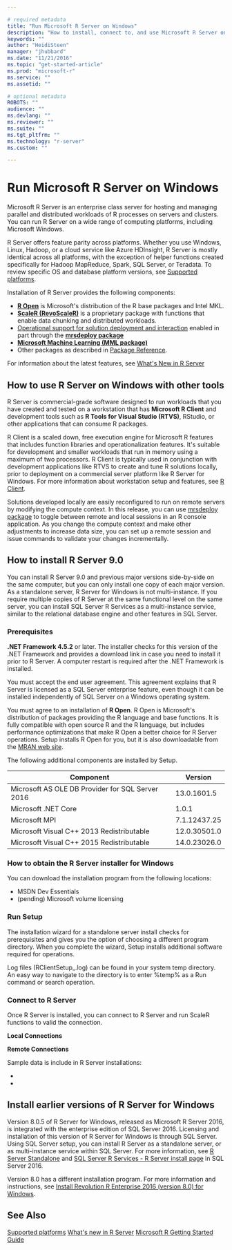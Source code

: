 ```yaml
---

# required metadata
title: "Run Microsoft R Server on Windows"
description: "How to install, connect to, and use Microsoft R Server on computers running the Windows operating system."
keywords: ""
author: "HeidiSteen"
manager: "jhubbard"
ms.date: "11/21/2016"
ms.topic: "get-started-article"
ms.prod: "microsoft-r"
ms.service: ""
ms.assetid: ""

# optional metadata
ROBOTS: ""
audience: ""
ms.devlang: ""
ms.reviewer: ""
ms.suite: ""
ms.tgt_pltfrm: ""
ms.technology: "r-server"
ms.custom: ""

---
```


# Run Microsoft R Server on Windows

Microsoft R Server is an enterprise class server for hosting and managing parallel and distributed workloads of R processes on servers and clusters. You can run R Server on a wide range of computing platforms, including Microsoft Windows.

R Server offers feature parity across platforms. Whether you use Windows, Linux, Hadoop, or a cloud service like Azure HDInsight, R Server is mostly identical across all platforms, with the exception of helper functions created specifically for Hadoop MapReduce, Spark, SQL Server, or Teradata. To review specific OS and database platform versions, see [Supported platforms](rserver-install-supported-platforms.md).

Installation of R Server provides the following components:

* [**R Open**](r-open.md) is Microsoft's distribution of the R base packages and Intel MKL.
* [**ScaleR (RevoScaleR)**](scaler/scaler.md) is a proprietary package with functions that enable data chunking and distributed workloads.
* [Operational support for solution deployment and interaction](operationalize/about.md) enabled in part through the [**mrsdeploy package**](mrsdeploy/mrsdeloy.md)
* [**Microsoft Machine Learning (MML package)**](microsoftml-introduction.md)
* Other packages as described in [Package Reference](package-reference.md).

For information about the latest features, see [What's New in R Server](rserver-whats-new.md)

## How to use R Server on Windows with other tools

R Server is commercial-grade software designed to run workloads that you have created and tested on a workstation that has **Microsoft R Client** and development tools such as **R Tools for Visual Studio (RTVS)**, RStudio, or other applications that can consume R packages.

R Client is a scaled down, free execution engine for Microsoft R features that includes function libraries and operationalization features. It's suitable for development and smaller workloads that run in memory using a maximum of two processors. R Client is typically used in conjunction with development applications like RTVS to create and tune R solutions locally, prior to deployment on a commercial server platform like R Server for Windows. For more information about workstation setup and features, see [R Client](r-client.md).

Solutions developed locally are easily reconfigured to run on remote servers by modifying the compute context. In this release, you can use [mrsdeploy package](mrsdeploy/mrsdeploy.md) to toggle between remote and local sessions in an R console application. As you change the compute context and make other adjustments to increase data size, you can set up a remote session and issue commands to validate your changes incrementally.

## How to install R Server 9.0

You can install R Server 9.0 and previous major versions side-by-side on the same computer, but you can only install one copy of each major version. As a standalone server, R Server for Windows is not multi-instance. If you require multiple copies of R Server at the same functional level on the same server, you can install SQL Server R Services as a multi-instance service, similar to the relational database engine and other features in SQL Server.

### Prerequisites

**.NET Framework 4.5.2** or later. The installer checks for this version of the .NET Framework and provides a download link in case you need to install it prior to R Server. A computer restart is required after the .NET Framework is installed.

You must accept the end user agreement. This agreement explains that R Server is licensed as a SQL Server enterprise feature, even though it can be installed independently of SQL Server on a Windows operating system.

You must agree to an installation of **R Open**. R Open is Microsoft's distribution of packages providing the R language and base functions. It is fully compatible with open source R and the R language, but includes performance optimizations that make R Open a better choice for R Server operations. Setup installs R Open for you, but it is also downloadable from the [MRAN web site](https://mran.microsoft.com/).

The following additional components are installed by Setup.

| Component | Version |
|-----------|---------|
| Microsoft AS OLE DB Provider for SQL Server 2016 | 13.0.1601.5 |
| Microsoft .NET Core | 1.0.1 |
| Microsoft MPI | 7.1.12437.25 |
| Microsoft Visual C++ 2013 Redistributable | 12.0.30501.0 |
| Microsoft Visual C++ 2015 Redistributable | 14.0.23026.0 |

### How to obtain the R Server installer for Windows

You can download the installation program from the following locations:

* MSDN Dev Essentials
* (pending) Microsoft volume licensing

### Run Setup

The installation wizard for a standalone server install checks for prerequisites and gives you the option of choosing a different program directory. When you complete the wizard, Setup installs additional software required for operations.

Log files (RClientSetup_<timestamp>.log) can be found in your system temp directory. An easy way to navigate to the directory is to enter %temp% as a Run command or search operation.

### Connect to R Server

Once R Server is installed, you can connect to R Server and run ScaleR functions to valid the connection.

**Local Connections**

<TO DO>

**Remote Connections**

<TO DO>

Sample data is include in R Server installations:

*
*

## Install earlier versions of R Server for Windows

 Version 8.0.5 of R Server for Windows, released as Microsoft R Server 2016, is integrated with the enterprise edition of SQL Server 2016. Licensing and installation of this version of R Server for Windows is through SQL Server. Using SQL Server setup, you can install R Server as a standalone server, or as multi-instance service within SQL Server. For more information, see [R Server Standalone](https://msdn.microsoft.com/library/mt671127.aspx) and [SQL Server R Services - R Server install page](https://msdn.microsoft.com/library/mt671127.aspx) in SQL Server 2016.

 Version 8.0 has a different installation program. For more information and instructions, see [Install Revolution R Enterprise 2016 (version 8.0) for Windows](rserver-install-windows-800.md).

## See Also

[Supported platforms](rserver-install-supported-platforms.md)
[What's new in R Server](notes/r-server-notes.md)
[Microsoft R Getting Started Guide](microsoft-r-getting-started.md)

